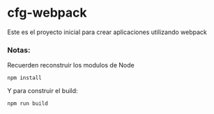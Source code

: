 # cfg-webpack

Este es el proyecto inicial para crear aplicaciones utilizando webpack

### Notas:

Recuerden reconstruir los modulos de Node
```
npm install 
```

Y para construir el build:
````
npm run build